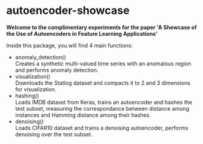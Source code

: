 autoencoder-showcase
====================

**Welcome to the complimentary experiments for the paper 'A Showcase
of the Use of Autoencoders in Feature Learning Applications'**

Inside this package, you will find 4 main functions:
  - anomaly_detection()  
    Creates a synthetic multi-valued time series with an anomalous
    region and performs anomaly detection.
  - visualization()  
    Downloads the Statlog dataset and compacts it to 2 and 3
    dimensions for visualization.
  - hashing()  
    Loads IMDB dataset from Keras, trains an autoencoder and
    hashes the test subset, measuring the correspondance between
    distance among instances and Hamming distance among their
    hashes.
  - denoising()  
    Loads CIFAR10 dataset and trains a denoising autoencoder,
    performs denoising over the test subset.
